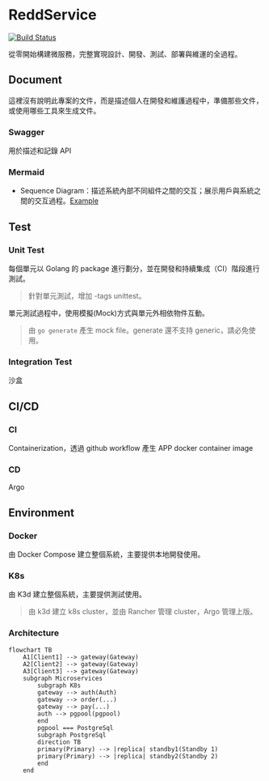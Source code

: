 # ReddService

[![Build Status](https://github.com/reddtsai/reddservice/actions/workflows/test.yml/badge.svg)](https://github.com/reddtsai/reddservice/actions)

從零開始構建微服務，完整實現設計、開發、測試、部署與維運的全過程。

## Document

這裡沒有說明此專案的文件，而是描述個人在開發和維護過程中，準備那些文件，或使用哪些工具來生成文件。

### Swagger

用於描述和記錄 API

### Mermaid

- Sequence Diagram：描述系統內部不同組件之間的交互；展示用戶與系統之間的交互過程。[Example](https://github.com/reddtsai/reddservice/tree/main/docs/sequence_diagram)

## Test

### Unit Test

每個單元以 Golang 的 package 進行劃分，並在開發和持續集成（CI）階段進行測試。

> 針對單元測試，增加 -tags unittest。

單元測試過程中，使用模擬(Mock)方式與單元外相依物件互動。

> 由 `go generate` 產生 mock file。generate 還不支持 generic，請必免使用。

### Integration Test

沙盒

## CI/CD

### CI

Containerization，透過 github workflow 產生 APP docker container image

### CD

Argo

## Environment

### Docker

由 Docker Compose 建立整個系統，主要提供本地開發使用。

### K8s

由 K3d 建立整個系統，主要提供測試使用。

> 由 k3d 建立 k8s cluster，並由 Rancher 管理 cluster，Argo 管理上版。

### Architecture

```mermaid
flowchart TB
    A1[Client1] --> gateway(Gateway)
    A2[Client2] --> gateway(Gateway)
    A3[Client3] --> gateway(Gateway)
    subgraph Microservices
        subgraph K8s
        gateway --> auth(Auth)
        gateway --> order(...)
        gateway --> pay(...)
        auth --> pgpool(pgpool)
        end
        pgpool === PostgreSql
        subgraph PostgreSql
        direction TB
        primary(Primary) --> |replica| standby1(Standby 1)
        primary(Primary) --> |replica| standby2(Standby 2)
        end
    end

```
